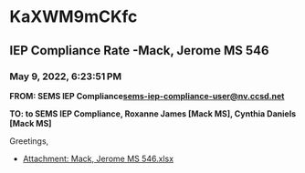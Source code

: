 # KaXWM9mCKfc
## IEP Compliance Rate -Mack, Jerome MS 546
### May 9, 2022, 6:23:51 PM
**FROM: SEMS IEP Compliance<sems-iep-compliance-user@nv.ccsd.net>**

**TO: to SEMS IEP Compliance, Roxanne James [Mack MS], Cynthia Daniels [Mack MS]**


Greetings,  





* [Attachment: Mack, Jerome MS 546.xlsx](KaXWM9mCKfc-attachment-1.xlsx)
